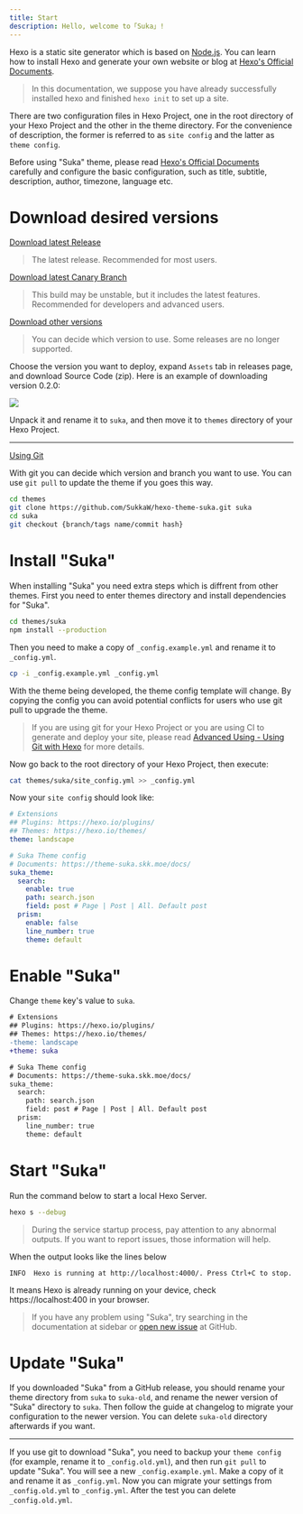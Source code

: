 ```yaml
---
title: Start
description: Hello, welcome to「Suka」!
---
```


Hexo is a static site generator which is based on [Node.js](https://nodejs.org). You can learn how to install Hexo and generate your own website or blog at [Hexo's Official Documents](https://hexo.io/docs).

> In this documentation, we suppose you have already successfully installed hexo and finished `hexo init` to set up a site.

There are two configuration files in Hexo Project, one in the root directory of your Hexo Project and the other in the theme directory. For the convenience of description, the former is referred to as `site config` and the latter as `theme config`.

Before using "Suka" theme, please read [Hexo's Official Documents](https://hexo.io/docs) carefully and configure the basic configuration, such as title, subtitle, description, author, timezone, language etc.

# Download desired versions

[Download latest Release](https://github.com/SukkaW/hexo-theme-suka/releases/latest)

> The latest release. Recommended for most users.

[Download latest Canary Branch](https://github.com/SukkaW/hexo-theme-suka/archive/canary.zip)

> This build may be unstable, but it includes the latest features. Recommended for developers and advanced users.

[Download other versions](https://github.com/SukkaW/hexo-theme-suka/releases)

> You can decide which version to use. Some releases are no longer supported.

Choose the version you want to deploy, expand `Assets` tab in releases page, and download Source Code (zip).
Here is an example of downloading version 0.2.0:

![](/docs/assets/img/download-suka.png)

Unpack it and rename it to `suka`, and then move it to `themes` directory of your Hexo Project.

----

[Using Git](https://github.com/SukkaW/hexo-theme-suka)

With git you can decide which version and branch you want to use. You can use `git pull` to update the theme if you goes this way.

```bash
cd themes
git clone https://github.com/SukkaW/hexo-theme-suka.git suka
cd suka
git checkout {branch/tags name/commit hash}
```

# Install "Suka"

When installing "Suka" you need extra steps which is diffrent from other themes. First you need to enter themes directory and install dependencies for "Suka".

```bash
cd themes/suka
npm install --production
```

Then you need to make a copy of `_config.example.yml` and rename it to `_config.yml`.

```bash
cp -i _config.example.yml _config.yml
```

With the theme being developed, the theme config template will change. By copying the config you can avoid potential conflicts for users who use git pull to upgrade the theme.

> If you are using git for your Hexo Project or you are using CI to generate and deploy your site, please read [Advanced Using - Using Git with Hexo](/docs/en/expert/#Using-Git-with-Hexo) for more details.

Now go back to the root directory of your Hexo Project, then execute:

```bash
cat themes/suka/site_config.yml >> _config.yml
```

Now your `site config` should look like:

```yaml
# Extensions
## Plugins: https://hexo.io/plugins/
## Themes: https://hexo.io/themes/
theme: landscape

# Suka Theme config
# Documents: https://theme-suka.skk.moe/docs/
suka_theme:
  search:
    enable: true
    path: search.json
    field: post # Page | Post | All. Default post
  prism:
    enable: false
    line_number: true
    theme: default
```

# Enable "Suka"

Change `theme` key's value to `suka`.

```diff
# Extensions
## Plugins: https://hexo.io/plugins/
## Themes: https://hexo.io/themes/
-theme: landscape
+theme: suka

# Suka Theme config
# Documents: https://theme-suka.skk.moe/docs/
suka_theme:
  search:
    path: search.json
    field: post # Page | Post | All. Default post
  prism:
    line_number: true
    theme: default
```

# Start "Suka"

Run the command below to start a local Hexo Server.

```bash
hexo s --debug
```

> During the service startup process, pay attention to any abnormal outputs. If you want to report issues, those information will help.

When the output looks like the lines below

```
INFO  Hexo is running at http://localhost:4000/. Press Ctrl+C to stop.
```

It means Hexo is already running on your device, check https://localhost:400 in your browser.

> If you have any problem using "Suka", try searching in the documentation at sidebar or [open new issue](https://github.com/SukkaW/hexo-theme-suka/issues/new) at GitHub.

# Update "Suka"

If you downloaded "Suka" from a  GitHub release, you should rename your theme directory from `suka` to `suka-old`, and rename the newer version of "Suka" directory to `suka`. Then follow the guide at changelog to migrate your configuration to the newer version. You can delete `suka-old` directory afterwards if you want.

----

If you use git to download "Suka", you need to backup your `theme config` (for example, rename it to `_config.old.yml`), and then run `git pull` to update "Suka". You will see a new `_config.example.yml`. Make a copy of it and rename it as `_config.yml`. Now you can migrate your settings from `_config.old.yml` to `_config.yml`. After the test you can delete `_config.old.yml`.
